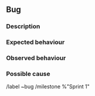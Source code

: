 ## Bug

### Description


### Expected behaviour

### Observed behaviour

### Possible cause


/label ~bug
/milestone %"Sprint 1"
